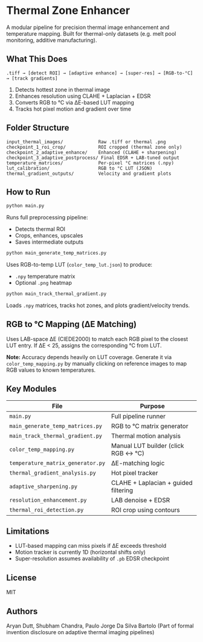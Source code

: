 # Thermal Zone Enhancer

A modular pipeline for precision thermal image enhancement and temperature mapping. Built for thermal-only datasets (e.g. melt pool monitoring, additive manufacturing).

## What This Does

```
.tiff → [detect ROI] → [adaptive enhance] → [super-res] → [RGB-to-°C] → [track gradients]
```

1. Detects hottest zone in thermal image
2. Enhances resolution using CLAHE + Laplacian + EDSR
3. Converts RGB to °C via ΔE-based LUT mapping
4. Tracks hot pixel motion and gradient over time

## Folder Structure

```
input_thermal_images/             Raw .tiff or thermal .png
checkpoint_1_roi_crop/            ROI cropped (thermal zone only)
checkpoint_2_adaptive_enhance/    Enhanced (CLAHE + sharpening)
checkpoint_3_adaptive_postprocess/ Final EDSR + LAB-tuned output
temperature_matrices/             Per-pixel °C matrices (.npy)
lut_calibration/                  RGB to °C LUT (JSON)
thermal_gradient_outputs/         Velocity and gradient plots
```

## How to Run

```bash
python main.py
```

Runs full preprocessing pipeline:

* Detects thermal ROI
* Crops, enhances, upscales
* Saves intermediate outputs

```bash
python main_generate_temp_matrices.py
```

Uses RGB-to-temp LUT (`color_temp_lut.json`) to produce:

* `.npy` temperature matrix
* Optional `.png` heatmap

```bash
python main_track_thermal_gradient.py
```

Loads `.npy` matrices, tracks hot zones, and plots gradient/velocity trends.

## RGB to °C Mapping (ΔE Matching)

Uses LAB-space ΔE (CIEDE2000) to match each RGB pixel to the closest LUT entry. If ΔE < 25, assigns the corresponding °C from LUT.

**Note:** Accuracy depends heavily on LUT coverage. Generate it via `color_temp_mapping.py` by manually clicking on reference images to map RGB values to known temperatures.

## Key Modules

| File                              | Purpose                              |
| --------------------------------- | ------------------------------------ |
| `main.py`                         | Full pipeline runner                 |
| `main_generate_temp_matrices.py`  | RGB to °C matrix generator           |
| `main_track_thermal_gradient.py`  | Thermal motion analysis              |
| `color_temp_mapping.py`           | Manual LUT builder (click RGB ↔ °C)  |
| `temperature_matrix_generator.py` | ΔE-matching logic                    |
| `thermal_gradient_analysis.py`    | Hot pixel tracker                    |
| `adaptive_sharpening.py`          | CLAHE + Laplacian + guided filtering |
| `resolution_enhancement.py`       | LAB denoise + EDSR                   |
| `thermal_roi_detection.py`        | ROI crop using contours              |

## Limitations

* LUT-based mapping can miss pixels if ΔE exceeds threshold
* Motion tracker is currently 1D (horizontal shifts only)
* Super-resolution assumes availability of `.pb` EDSR checkpoint

## License

MIT

## Authors

Aryan Dutt, Shubham Chandra, Paulo Jorge Da Silva Bartolo
(Part of formal invention disclosure on adaptive thermal imaging pipelines)
